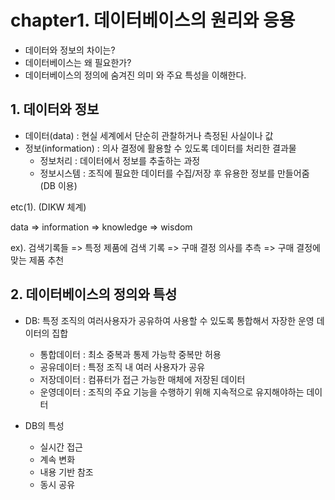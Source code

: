 # chapter1. 데이터베이스의 원리와 응용

- 데이터와 정보의 차이는?
- 데이터베이스는 왜 필요한가?
- 데이터베이스의 정의에 숨겨진 의미 와 주요 특성을 이해한다.



## 1. 데이터와 정보

- 데이터(data) : 현실 세계에서 단순히 관찰하거나 측정된 사실이나 값
- 정보(information) : 의사 결정에 활용할 수 있도록 데이터를 처리한 결과물
  - 정보처리 : 데이터에서 정보를 추출하는 과정
  - 정보시스템 : 조직에 필요한 데이터를 수집/저장 후 유용한 정보를 만들어줌 (DB 이용)



etc(1). (DIKW 체계) 

data  => information => knowledge => wisdom 

ex). 검색기록들 => 특정 제품에 검색 기록 => 구매 결정 의사를 추측 => 구매 결정에 맞는 제품 추천



## 2. 데이터베이스의 정의와 특성

- DB: 특정 조직의 여러사용자가 공유하여 사용할 수 있도록 통합해서 자장한 운영 데이터의 집합
  - 통합데이터 :  최소 중복과 통제 가능학 중복만 허용
  - 공유데이터 : 특정 조직 내 여러 사용자가 공유
  - 저장데이터 : 컴퓨터가 접근 가능한 매체에 저장된 데이터
  - 운영데이터 : 조직의 주요 기능을 수행하기 위해 지속적으로 유지해야하는 데이터



- DB의 특성
  - 실시간 접근
  - 계속 변화
  - 내용 기반 참조
  - 동시 공유

 




